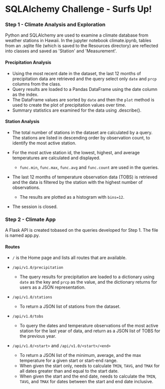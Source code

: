 # SQLAlchemy Challenge - Surfs Up!

### Step 1 - Climate Analysis and Exploration

Python and SQLAlchemy are used to examine a climate database from weather stations in Hawaii. In the jupyter notebook climate.ipynb, tables from an .sqlite file (which is saved to the Resources directory) are reflected into classes and saved as 'Station' and 'Measurement'.

#### Precipitation Analysis

* Using the most recent date in the dataset, the last 12 months of precipitation data are retrieved and the query select only `date` and `prcp` columns from the class.
* Query results are loaded to a Pandas DataFrame using the date column as the index.
* The DataFrame values are sorted by `date` and then the `plot` method is used to create the plot of precipitation values over time.
* Summary statistics are examined for the data using .describe().

#### Station Analysis

* The total number of stations in the dataset are calculated by a query. The stations are listed in descending order by observation count, to identify the most active station.

* For the most active station id, the lowest, highest, and average temperatures are calculated and displayed.  
   * `func.min`, `func.max`, `func.avg` and `func.count` are used in the queries.

* The last 12 months of temperature observation data (TOBS) is retrieved and the data is filtered by the station with the highest number of observations.
  * The results are plotted as a histogram with `bins=12`.

* The session is closed.

### Step 2 - Climate App

A Flask API is created tobased on the queries developed for Step 1. The file is named app.py.

#### Routes

* `/` is the Home page and lists all routes that are available.
* `/api/v1.0/precipitation`
  * The query results for precipitation are loaded to a dictionary using `date` as the key and `prcp` as the value, and the dictionary returns for users as a JSON      representation.
* `/api/v1.0/stations`
  * To return a JSON list of stations from the dataset.

* `/api/v1.0/tobs`
  * To query the dates and temperature observations of the most active station for the last year of data, and return as a JSON list of TOBS for the previous year.

* `/api/v1.0/<start>` and `/api/v1.0/<start>/<end>`
  * To return a JSON list of the minimum, average, and the max temperature for a given start or start-end range.
  * When given the start only, needs to calculate `TMIN`, `TAVG`, and `TMAX` for all dates greater than and equal to the start date.
  * When given the start and the end date, needs to calculate the `TMIN`, `TAVG`, and `TMAX` for dates between the start and end date inclusive.
